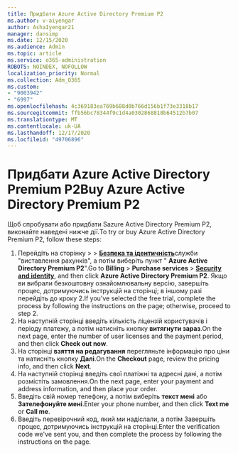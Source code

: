 ```yaml
---
title: Придбати Azure Active Directory Premium P2
ms.author: v-aiyengar
author: AshaIyengar21
manager: dansimp
ms.date: 12/15/2020
ms.audience: Admin
ms.topic: article
ms.service: o365-administration
ROBOTS: NOINDEX, NOFOLLOW
localization_priority: Normal
ms.collection: Adm_O365
ms.custom:
- "9003942"
- "6997"
ms.openlocfilehash: 4c369183ea769b688d0b766d156b1f73e3318b17
ms.sourcegitcommit: ffb56bc78344f9c1d4a0302868818b64512b7b07
ms.translationtype: MT
ms.contentlocale: uk-UA
ms.lasthandoff: 12/17/2020
ms.locfileid: "49706896"
---
```

# <a name="buy-azure-active-directory-premium-p2"></a><span data-ttu-id="25ac7-102">Придбати Azure Active Directory Premium P2</span><span class="sxs-lookup"><span data-stu-id="25ac7-102">Buy Azure Active Directory Premium P2</span></span>

<span data-ttu-id="25ac7-103">Щоб спробувати або придбати Sazure Active Directory Premium P2, виконайте наведені нижче дії.</span><span class="sxs-lookup"><span data-stu-id="25ac7-103">To try or buy Azure Active Directory Premium P2, follow these steps:</span></span>

1. <span data-ttu-id="25ac7-104">Перейдіть на сторінку  >    >  [**Безпека та ідентичність**](https://go.microsoft.com/fwlink/?linkid=2131946)служби "виставлення рахунків", а потім виберіть пункт " **Azure Active Directory Premium P2**".</span><span class="sxs-lookup"><span data-stu-id="25ac7-104">Go to **Billing** > **Purchase services** > [**Security and identity**](https://go.microsoft.com/fwlink/?linkid=2131946), and then click **Azure Active Directory Premium P2**.</span></span>
<span data-ttu-id="25ac7-105">Якщо ви вибрали безкоштовну ознайомлювальну версію, завершіть процес, дотримуючись інструкцій на сторінці; в іншому разі перейдіть до кроку 2.</span><span class="sxs-lookup"><span data-stu-id="25ac7-105">If you've selected the free trial, complete the process by following the instructions on the page; otherwise, proceed to step 2.</span></span>
1. <span data-ttu-id="25ac7-106">На наступній сторінці введіть кількість ліцензій користувачів і періоду платежу, а потім натисніть кнопку **витягнути зараз**.</span><span class="sxs-lookup"><span data-stu-id="25ac7-106">On the next page, enter the number of user licenses and the payment period, and then click **Check out now**.</span></span>
1. <span data-ttu-id="25ac7-107">На сторінці **взяття на редагування** перегляньте інформацію про ціни та натисніть кнопку **Далі**.</span><span class="sxs-lookup"><span data-stu-id="25ac7-107">On the **Checkout** page, review the pricing info, and then click **Next**.</span></span>
1. <span data-ttu-id="25ac7-108">На наступній сторінці введіть свої платіжні та адресні дані, а потім розмістіть замовлення.</span><span class="sxs-lookup"><span data-stu-id="25ac7-108">On the next page, enter your payment and address information, and then place your order.</span></span>
1. <span data-ttu-id="25ac7-109">Введіть свій номер телефону, а потім виберіть **текст мені** або **Зателефонуйте мені**.</span><span class="sxs-lookup"><span data-stu-id="25ac7-109">Enter your phone number, and then click **Text me** or **Call me**.</span></span>
1. <span data-ttu-id="25ac7-110">Введіть перевірочний код, який ми надіслали, а потім Завершіть процес, дотримуючись інструкцій на сторінці.</span><span class="sxs-lookup"><span data-stu-id="25ac7-110">Enter the verification code we've sent you, and then complete the process by following the instructions on the page.</span></span>
